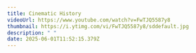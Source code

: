 ```yaml
---
title: Cinematic History
videoUrl: https://www.youtube.com/watch?v=FwTJQ5587y8
thumbnail: https://i.ytimg.com/vi/FwTJQ5587y8/sddefault.jpg
description: " "
date: 2025-06-01T11:52:15.379Z
---
```

